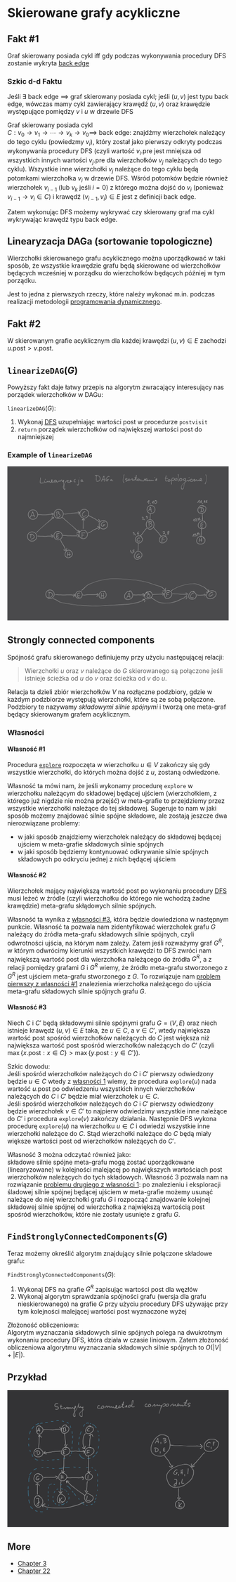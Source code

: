 # Skierowane grafy acykliczne

## $\text {Fakt}$ #1

Graf skierowany posiada cykl iff gdy podczas wykonywania procedury DFS zostanie wykryta [back edge](dfs-directed-graphs.md#rodzaje-kraw%c4%99dzi)

### Szkic d-d $\text {Faktu}$

Jeśli $\exists$ back edge $\implies$ graf skierowany posiada cykl; jeśli $(u,v)$ jest typu back edge, wówczas mamy cykl zawierający krawędź $(u,v)$ oraz krawędzie występujące pomiędzy $v$ i $u$ w drzewie DFS

Graf skierowany posiada cykl\
$C: v_0 \to v_1 \to \dotsb \to v_k \to v_0 \implies$ back edge: znajdźmy wierzchołek należący do tego cyklu (powiedzmy $v_i$), który został jako pierwszy odkryty podczas wykonywania procedury DFS (czyli wartość $v_i.\mathrm{pre}$ jest mniejsza od wszystkich innych wartości $v_j.\mathrm{pre}$ dla wierzchołków $v_j$ należących do tego cyklu). Wszystkie inne wierzchołki $v_j$ należące do tego cyklu będą potomkami wierzchołka $v_i$ w drzewie DFS. Wśród potomków będzie również wierzchołek $v_{i-1}$ (lub $v_k$ jeśli $i=0$) z którego można dojść do $v_i$ (ponieważ $v_{i-1} \to v_i \in C$) i krawędź $(v_{i-1}, v_i) \in E$ jest z definicji back edge.

Zatem wykonując DFS możemy wykrywać czy skierowany graf ma cykl wykrywając krawędź typu back edge.

## Linearyzacja DAGa (sortowanie topologiczne)

Wierzchołki skierowanego grafu acyklicznego można uporządkować w taki sposób, że wszystkie krawędzie grafu będą skierowane od wierzchołków będących wcześniej w porządku do wierzchołków będących później w tym porządku.

Jest to jedna z pierwszych rzeczy, które należy wykonać m.in. podczas realizacji metodologii [programowania dynamicznego](../2020-04-08/programowanie-dynamiczne.md).

## $\text {Fakt}$ #2

W skierowanym grafie acyklicznym dla każdej krawędzi $(u,v) \in E$ zachodzi $u.\mathrm{post} > v.\mathrm{post}$.

## `linearizeDAG`$(G)$

Powyższy fakt daje łatwy przepis na algorytm zwracający interesujący nas porządek wierzchołków w DAGu:

`linearizeDAG`$(G)$:
1. Wykonaj [DFS](dfs-directed-graphs.md) uzupełniając wartości $\mathrm{post}$ w procedurze `postvisit`
2. `return` porządek wierzchołków od największej wartości $\mathrm{post}$ do najmniejszej

### Example of `linearizeDAG`

![example](linearizing-dag-example.png)

## Strongly connected components

Spójność grafu skierowanego definiujemy przy użyciu następującej relacji:

> Wierzchołki $u$ oraz $v$ należące do $G$ skierowanego są połączone jeśli istnieje ścieżka od $u$ do $v$ oraz ścieżka od $v$ do $u$.

Relacja ta dzieli zbiór wierzchołków $V$ na rozłączne podzbiory, gdzie w każdym podzbiorze występują wierzchołki, które są ze sobą połączone. Podzbiory te nazywamy *składowymi silnie spójnymi* i tworzą one meta-graf będący skierowanym grafem acyklicznym.

### Własności

#### Własność #1

Procedura [`explore`](../2020-05-06/depth-first-search.md#exploregv) rozpoczęta w wierzchołku $u \in V$ zakończy się gdy wszystkie wierzchołki, do których można dojść z $u$, zostaną odwiedzone.

Własność ta mówi nam, że jeśli wykonamy procedurę `explore` w wierzchołku należącym do składowej będącej ujściem (wierzchołkiem, z którego już nigdzie nie można przejść) w meta-grafie to przejdziemy przez wszystkie wierzchołki należące do tej składowej. Sugeruje to nam w jaki sposób możemy znajdować silnie spójne składowe, ale zostają jeszcze dwa nierozwiązane problemy:
- w jaki sposób znajdziemy wierzchołek należący do składowej będącej ujściem w meta-grafie składowych silnie spójnych
- w jaki sposób będziemy kontynuować odkrywanie silnie spójnych składowych po odkryciu jednej z nich będącej ujściem

#### Własność #2

Wierzchołek mający największą wartość $\mathrm{post}$ po wykonaniu procedury [DFS](../2020-05-06/depth-first-search.md) musi leżeć w źródle (czyli wierzchołku do którego nie wchodzą żadne krawędzie) meta-grafu skłądowych silnie spójnych.

Własność ta wynika z [własności #3](#w%c5%82asno%c5%9b%c4%87-3), która będzie dowiedziona w następnym punkcie. Własność ta pozwala nam zidentyfikować wierzchołek grafu $G$ należący do źródła meta-grafu składowych silnie spójnych, czyli odwrotności ujścia, na którym nam zależy. Zatem jeśli rozważymy graf $G^R$, w którym odwrócimy kierunki wszystkich krawędzi to DFS zwróci nam największą wartość $\mathrm{post}$ dla wierzchołka należącego do źródła $G^R$, a z relacji pomiędzy grafami $G$ i $G^R$ wiemy, że źródło meta-grafu stworzonego z $G^R$ jest ujściem meta-grafu stworzonego z $G$. To rozwiązuje nam [problem pierwszy z własności #1](#w%c5%82asno%c5%9b%c4%87-1) znalezienia wierzchołka należącego do ujścia meta-grafu składowych silnie spójnych grafu $G$.

#### Własność #3

Niech $C$ i $C'$ będą składowymi silnie spójnymi grafu $G = (V,E)$ oraz niech istnieje krawędź $(u,v) \in E$ taka, że $u\in C$, a $v \in C'$, wtedy największa wartość $\mathrm{post}$ spośród wierzchołków należących do $C$ jest większa niż największa wartość $\mathrm{post}$ spośród wierzchołków należących do $C'$ (czyli $\max\{x.\mathrm{post}: x\in C\} > \max\{y.\mathrm{post}: y \in C'\}$).

Szkic dowodu:\
Jeśli spośród wierzchołków należących do $C$ i $C'$ pierwszy odwiedzony będzie $u\in C$ wtedy z [własności 1](#w%c5%82asno%c5%9b%c4%87-1) wiemy, że procedura `explore`$(u)$ nada wartość $u.\mathrm{post}$ po odwiedzeniu wszystkich innych wierzchołków należących do $C$ i $C'$ będzie miał wierzchołek $u \in C$.\
Jeśli spośród wierzchołków należących do $C$ i $C'$ pierwszy odwiedzony będzie wierzchołek $v \in C'$ to najpierw odwiedzimy wszystkie inne należące do $C'$ i procedura `explore`$(v)$ zakończy działania. Następnie DFS wykona procedurę `explore`$(u)$ na wierzchołku $u \in C$ i odwiedzi wszystkie inne wierzchołki należące do $C$. Stąd wierzchołki należące do $C$ będą miały większe wartości $\mathrm{post}$ od wierzchołków należących do $C'$.

Własność 3 można odczytać również jako:\
składowe silnie spójne meta-grafu mogą zostać uporządkowane (linearyzowane) w kolejności malejącej po największych wartościach $\mathrm{post}$ wierzchołków należących do tych składowych. Własność 3 pozwala nam na rozwiązanie [problemu drugiego z własności 1](#w%c5%82asno%c5%9b%c4%87-1): po znalezieniu i eksploracji śladowej silnie spójnej będącej ujściem w meta-grafie możemy usunąć należące do niej wierzchołki grafu $G$ i rozpocząć znajdowanie kolejnej składowej silnie spójnej od wierzchołka z największą wartością $\mathrm{post}$ spośród wierzchołków, które nie zostały usunięte z grafu $G$.

## `FindStronglyConnectedComponents`$(G)$

Teraz możemy określić algorytm znajdujący silnie połączone składowe grafu:

`FindStronglyConnectedComponents`$(G)$:
1. Wykonaj DFS na grafie $G^R$ zapisując wartości $\mathrm{post}$ dla węzłów
2. Wykonaj algorytm sprawdzania spójności grafu (wersja dla grafu nieskierowanego) na grafie $G$ przy użyciu procedury DFS używając przy tym kolejności malejącej wartości $\mathrm{post}$ wyznaczone wyżej

Złożoność obliczeniowa:\
Algorytm wyznaczania składowych silnie spójnych polega na dwukrotnym wykonaniu procedury DFS, która działa w czasie liniowym. Zatem złożoność obliczeniowa algorytmu wyznaczania składowych silnie spójnych to $O(|V| + |E|)$.

## Przykład

![example](strongly-connected-components-example.png)

## More

- [Chapter 3](http://algorithmics.lsi.upc.edu/docs/Dasgupta-Papadimitriou-Vazirani.pdf)
- [Chapter 22](https://web.ist.utl.pt/~fabio.ferreira/material/asa/clrs.pdf)

